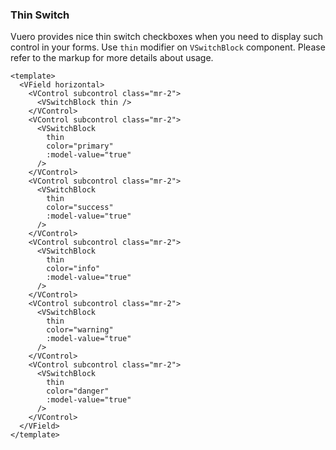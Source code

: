 ### Thin Switch

Vuero provides nice thin switch checkboxes when you need to display
such control in your forms. Use `thin` modifier on `VSwitchBlock` component.
Please refer to the markup for more details about usage.

<!--code-->

```vue
<template>
  <VField horizontal>
    <VControl subcontrol class="mr-2">
      <VSwitchBlock thin />
    </VControl>
    <VControl subcontrol class="mr-2">
      <VSwitchBlock
        thin
        color="primary"
        :model-value="true"
      />
    </VControl>
    <VControl subcontrol class="mr-2">
      <VSwitchBlock
        thin
        color="success"
        :model-value="true"
      />
    </VControl>
    <VControl subcontrol class="mr-2">
      <VSwitchBlock
        thin
        color="info"
        :model-value="true"
      />
    </VControl>
    <VControl subcontrol class="mr-2">
      <VSwitchBlock
        thin
        color="warning"
        :model-value="true"
      />
    </VControl>
    <VControl subcontrol class="mr-2">
      <VSwitchBlock
        thin
        color="danger"
        :model-value="true"
      />
    </VControl>
  </VField>
</template>
```

<!--/code-->

<!--example-->

<VField horizontal>
  <VControl subcontrol class="mr-2">
    <VSwitchBlock thin />
  </VControl>
  <VControl subcontrol class="mr-2">
    <VSwitchBlock thin color="primary" :model-value="true" />
  </VControl>
  <VControl subcontrol class="mr-2">
    <VSwitchBlock thin color="success" :model-value="true" />
  </VControl>
  <VControl subcontrol class="mr-2">
    <VSwitchBlock thin color="info" :model-value="true" />
  </VControl>
  <VControl subcontrol class="mr-2">
    <VSwitchBlock thin color="warning" :model-value="true" />
  </VControl>
  <VControl subcontrol class="mr-2">
    <VSwitchBlock thin color="danger" :model-value="true" />
  </VControl>
</VField>

<!--/example-->
